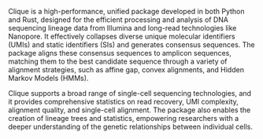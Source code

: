 Clique is a high-performance, unified package developed in both Python and Rust, designed for the efficient processing and analysis of DNA sequencing lineage data from Illumina and long-read technologies like Nanopore. It effectively collapses diverse unique molecular identifiers (UMIs) and static identifiers (SIs) and generates consensus sequences. The package aligns these consensus sequences to amplicon sequences, matching them to the best candidate sequence through a variety of alignment strategies, such as affine gap, convex alignments, and Hidden Markov Models (HMMs).

Clique supports a broad range of single-cell sequencing technologies, and it provides comprehensive statistics on read recovery, UMI complexity, alignment quality, and single-cell alignment. The package also enables the creation of lineage trees and statistics, empowering researchers with a deeper understanding of the genetic relationships between individual cells.
